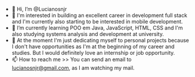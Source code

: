 - 👋 Hi, I’m @Lucianosnjr
- 👀 I'm interested in building an excellent career in development full stack and I'm currently also starting to be interested in mobile development.
- 🌱 I’m currently learning POO em Java, JavaScript, HTML, CSS and I'm also studying systems analysis and development at university.
- 💞️ At the moment I'm just dedicating myself to personal projects because I don't have opportunities as I'm at the beginning of my career and studies. But I would definitely love an internship or job opportunity.
- 📫 How to reach me >> You can send an email to lucianosnjr@gmail.com, as I am watching my mail.

<!---
Lucianosnjr/Lucianosnjr is a ✨ special ✨ repository because its `README.md` (this file) appears on your GitHub profile.
You can click the Preview link to take a look at your changes.
--->
